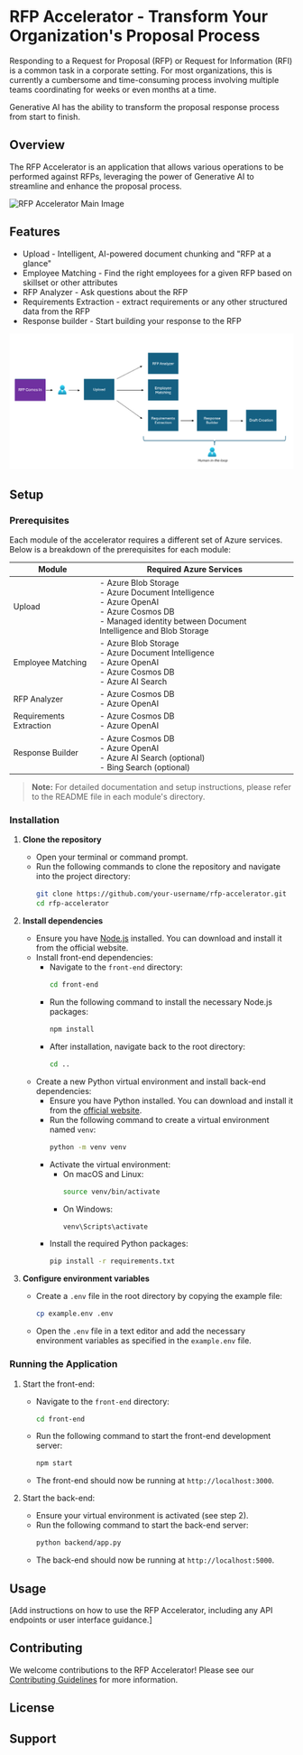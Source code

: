 # RFP Accelerator - Transform Your Organization's Proposal Process

Responding to a Request for Proposal (RFP) or Request for Information (RFI) is a common task in a corporate setting. For most organizations, this is currently a cumbersome and time-consuming process involving multiple teams coordinating for weeks or even months at a time. 

Generative AI has the ability to transform the proposal response process from start to finish.


## Overview

The RFP Accelerator is an application that allows various operations to be performed against RFPs, leveraging the power of Generative AI to streamline and enhance the proposal process.

![RFP Accelerator Main Image](/images/main_ui.png)

## Features

- Upload - Intelligent, AI-powered document chunking and "RFP at a glance"
- Employee Matching - Find the right employees for a given RFP based on skillset or other attributes
- RFP Analyzer - Ask questions about the RFP
- Requirements Extraction - extract requirements or any other structured data from the RFP
- Response builder - Start building your response to the RFP

![User Journey](/images/user_flow.png)



## Setup

### Prerequisites

Each module of the accelerator requires a different set of Azure services. Below is a breakdown of the prerequisites for each module:

| Module | Required Azure Services |
|--------|-------------------------|
| Upload | - Azure Blob Storage<br>- Azure Document Intelligence<br>- Azure OpenAI<br>- Azure Cosmos DB<br>- Managed identity between Document Intelligence and Blob Storage |
| Employee Matching | - Azure Blob Storage<br>- Azure Document Intelligence<br>- Azure OpenAI<br>- Azure Cosmos DB<br>- Azure AI Search |
| RFP Analyzer | - Azure Cosmos DB<br>- Azure OpenAI |
| Requirements Extraction | - Azure Cosmos DB<br>- Azure OpenAI |
| Response Builder | - Azure Cosmos DB<br>- Azure OpenAI<br>- Azure AI Search (optional)<br>- Bing Search (optional)|

> **Note:** For detailed documentation and setup instructions, please refer to the README file in each module's directory.


### Installation

1. **Clone the repository**
   - Open your terminal or command prompt.
   - Run the following commands to clone the repository and navigate into the project directory:
     ```sh
     git clone https://github.com/your-username/rfp-accelerator.git
     cd rfp-accelerator
     ```

2. **Install dependencies**
   - Ensure you have [Node.js](https://nodejs.org/) installed. You can download and install it from the official website.
   - Install front-end dependencies:
     - Navigate to the `front-end` directory:
       ```sh
       cd front-end
       ```
     - Run the following command to install the necessary Node.js packages:
       ```sh
       npm install
       ```
     - After installation, navigate back to the root directory:
       ```sh
       cd ..
       ```
   - Create a new Python virtual environment and install back-end dependencies:
     - Ensure you have Python installed. You can download and install it from the [official website](https://www.python.org/).
     - Run the following command to create a virtual environment named `venv`:
       ```sh
       python -m venv venv
       ```
     - Activate the virtual environment:
       - On macOS and Linux:
         ```sh
         source venv/bin/activate
         ```
       - On Windows:
         ```sh
         venv\Scripts\activate
         ```
     - Install the required Python packages:
       ```sh
       pip install -r requirements.txt
       ```

3. **Configure environment variables**
   - Create a `.env` file in the root directory by copying the example file:
     ```sh
     cp example.env .env
     ```
   - Open the `.env` file in a text editor and add the necessary environment variables as specified in the `example.env` file.

### Running the Application

1. Start the front-end:
   - Navigate to the `front-end` directory:
     ```sh
     cd front-end
     ```
   - Run the following command to start the front-end development server:
     ```sh
     npm start
     ```
   - The front-end should now be running at `http://localhost:3000`.

2. Start the back-end:
   - Ensure your virtual environment is activated (see step 2).
   - Run the following command to start the back-end server:
     ```sh
     python backend/app.py
     ```
   - The back-end should now be running at `http://localhost:5000`.

## Usage

[Add instructions on how to use the RFP Accelerator, including any API endpoints or user interface guidance.]

## Contributing

We welcome contributions to the RFP Accelerator! Please see our [Contributing Guidelines](CONTRIBUTING.md) for more information.

## License

## Support